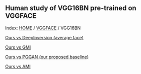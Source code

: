 ## Human study of VGG16BN pre-trained on VGGFACE

Index: [HOME](../../../../) / [VGGFACE](../) / VGG16BN

[Ours vs DeepInversion (average face)](gt_ours_di_avg/)

[Ours vs GMI](gt_ours_gmi/)

[Ours vs PGGAN (our proposed baseline)](gt_ours_pggan/)

[Ours vs AMI](gt_black_ours_black_ami/)
